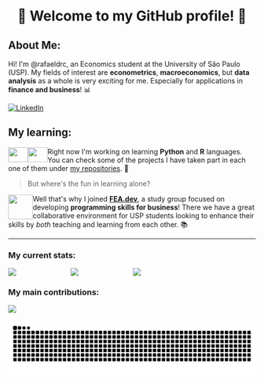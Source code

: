 <h1 align="center">👾 Welcome to my GitHub profile! 👾</h1>

## About Me:

Hi! I'm @rafaeldrc, an Economics student at the University of São Paulo (USP). My fields of interest are **econometrics**, **macroeconomics**, but **data analysis** as a whole is very exciting for me. Especially for applications in **finance and business**! 📊

[![LinkedIn](https://img.shields.io/badge/LinkedIn-%230077B5.svg?logo=linkedin&logoColor=white)](https://linkedin.com/in/rafaelderricoabreu)

## My learning:

<div style="display: inline_block">
  <img align="left" height="30" width="40" src="https://cdn.jsdelivr.net/gh/devicons/devicon@latest/icons/python/python-original.svg" />
  <img align="left" height="30" width="40" src="https://cdn.jsdelivr.net/gh/devicons/devicon@latest/icons/r/r-original.svg" />
</div>

Right now I'm working on learning **Python** and **R** languages. You can check some of the projects I have taken part in each one of them under [my repositories](https://github.com/rafaeldrc?tab=repositories). 📝

> But where's the fun in learning alone?

<div style="display: inline_block">
  <img align="left" height="50" width="50" src="https://media.licdn.com/dms/image/D4E0BAQFhIWGEFNk7Hw/company-logo_200_200/0/1698925462188?e=2147483647&v=beta&t=fw-oS6eTPJQmhCYkeKTeOqDEdzLGZp4Eau6v4aNbXsU" />
</div>

Well that's why I joined **[FEA.dev](https://github.com/fea-dev-usp)**, a study group focused on developing **programming skills for business**! There we have a great collaborative environment for USP students looking to enhance their skills by *both* teaching and learning from each other. 📚

---

### My current stats:
<div style="display: flex; justify-content: space-between;">
  <img src="https://github-readme-stats.vercel.app/api?username=rafaeldrc&theme=midnight-purple&hide_border=true&include_all_commits=true&count_private=false" />
  <img src="https://github-readme-streak-stats.herokuapp.com/?user=rafaeldrc&theme=midnight-purple&hide_border=true" />
  <img src="https://github-readme-stats.vercel.app/api/top-langs/?username=rafaeldrc&theme=midnight-purple&hide_border=true&include_all_commits=true&count_private=false&layout=compact" width="250" />
</div>

### My main contributions:
![](https://github-contributor-stats.vercel.app/api?username=rafaeldrc&limit=5&theme=midnight-purple&combine_all_yearly_contributions=true)


<div align= center>
 
![snake gif](https://github.com/GvFreitas1/GvFreitas1/blob/output/snake_gif_github.svg)

</div>

<!---
rafaeldrc/rafaeldrc is a ✨ special ✨ repository because its `README.md` (this file) appears on your GitHub profile.
You can click the Preview link to take a look at your changes.
--->
